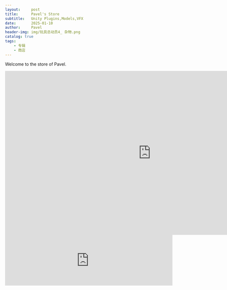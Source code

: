 ```yaml
---
layout:     post
title:      Pavel's Store
subtitle:   Unity Plugins,Models,VFX
date:       2025-01-10
author:     Pavel
header-img: img/玩具总动员4_ 杂物.png
catalog: true
tags:
    - 专辑
    - 商店
---
```


Welcome to the store of Pavel.

<iframe id="iframe1" frameborder="0" src="https://itch.io/embed-upload/12498996?color=19181e" allowfullscreen="" width="960" height="540">
    <a href="https://pavelpeng.itch.io/unity-dynamic-stylized-sky">Play Unity Dynamic Stylized Sky on itch.io</a>
</iframe>

<iframe id="iframe2" frameborder="0" src="https://itch.io/embed/3238945" width="552" height="167">
    <a href="https://pavelpeng.itch.io/unity-dynamic-stylized-sky">Unity Dynamic Stylized Sky by Pavel</a>
</iframe>

<script>
  function adjustIframeSize() {
    // 获取第一个 iframe
    var iframe1 = document.getElementById('iframe1');
    // 获取第二个 iframe
    var iframe2 = document.getElementById('iframe2');

    // 定义阈值
    var widthThreshold1 = 768; // 中等屏幕的最大宽度
    var widthThreshold2 = 384; // 小屏幕的最大宽度

    // 设置第一个 iframe 尺寸
    if (iframe1) {
      if (window.innerWidth <= widthThreshold2) {
        iframe1.width = 256;
        iframe1.height = 144; // 16:9 的宽高比
      } else if (window.innerWidth <= widthThreshold1) {
        iframe1.width = 414;
        iframe1.height = 233; // 16:9 的宽高比
      } else {
        iframe1.width = 960;
        iframe1.height = 540; // 默认尺寸
      }
    }

    // 设置第二个 iframe 尺寸
    if (iframe2) {
      if (window.innerWidth <= widthThreshold2) {
        iframe2.width = 276;
        iframe2.height = 84; // 保持宽高比例（原比例约为 552:167）
      } else if (window.innerWidth <= widthThreshold1) {
        iframe2.width = 414;
        iframe2.height = 125; // 保持比例
      } else {
        iframe2.width = 552;
        iframe2.height = 167; // 默认尺寸
      }
    }
  }

  // 页面加载时调整尺寸
  document.addEventListener('DOMContentLoaded', adjustIframeSize);

  // 窗口尺寸变化时调整尺寸
  window.addEventListener('resize', adjustIframeSize);
</script>